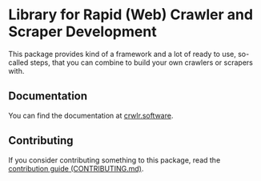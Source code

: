 # Library for Rapid (Web) Crawler and Scraper Development

This package provides kind of a framework and a lot of ready
to use, so-called steps, that you can combine to build your
own crawlers or scrapers with.

## Documentation

You can find the documentation at 
[crwlr.software](https://www.crwlr.software/packages/crawler/v0.1/getting-started).

## Contributing

If you consider contributing something to this package,
read the [contribution guide (CONTRIBUTING.md)](CONTRIBUTING.md).
